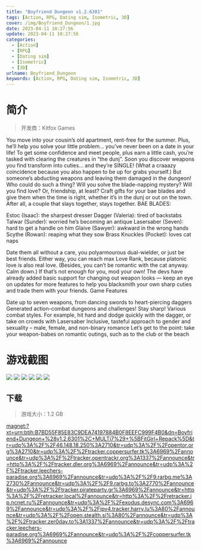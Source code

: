 ```yaml
---
title: "Boyfriend Dungeon v1.2.6301"
tags: [Action, RPG, Dating sim, Isometric, 3D]
cover: /img/Boyfriend_Dungeon/1.jpg
date: 2023-04-11 10:27:56
update: 2023-04-11 10:27:56
categories: 
  - [Action]
  - [RPG]
  - [Dating sim]
  - [Isometric]
  - [3D]
urlname: Boyfriend_Dungeon
keywords: [Action, RPG, Dating sim, Isometric, 3D]
---
```

# 简介

> 开发商：Kitfox Games

You move into your cousin’s old apartment, rent-free for the summer. Plus, he’ll help you solve your little problem… you’ve never been on a date in your life!
To get some confidence and meet people, plus earn a little cash, you’re tasked with clearing the creatures in “the dunj”. Soon you discover weapons you find transform into cuties… and they’re SINGLE! (What a craaazy coincidence because you also happen to be up for grabs yourself.) But someone’s abducting weapons and leaving them damaged in the dungeon! Who could do such a thing? Will you solve the blade-napping mystery? Will you find love? Or, friendship, at least?
Craft gifts for your bae blades and give them when the time is right, whether it’s in the dunj or out on the town. After all, a couple that slays together, stays together.
BAE BLADES:

Estoc (Isaac): the sharpest dresser
Dagger (Valeria): tired of backstabs
Talwar (Sunder): worried he’s becoming an antique
Lasersaber (Seven): hard to get a handle on him
Glaive (Sawyer): awkward in the wrong hands
Scythe (Rowan): reaping what they sow
Brass Knuckles (Pocket): loves cat naps

Date them all without a care, you polyarmourous dual-wielder, or just be best friends. Either way, you can reach max Love Rank, because platonic love is also real love. (Besides, you can’t be romantic with the cat anyway. Calm down.)
If that’s not enough for you, mod your own! The devs have already added basic support for changing out weapon looks — keep an eye on updates for more features to help you blacksmith your own sharp cuties and trade them with your friends.
Game Features

Date up to seven weapons, from dancing swords to heart-piercing daggers
Generated action-combat dungeons and challenges! Stay sharp!
Various combat styles. For example, hit hard and dodge quickly with the dagger, or take on crowds with Lasersaber
Inclusive, tasteful approach to gender and sexuality – male, female, and non-binary romance
Let’s get to the point: take your weapon-babes on romantic outings, such as to the club or the beach

# 游戏截图

![](/img/Boyfriend_Dungeon/2.jpg)
![](/img/Boyfriend_Dungeon/3.jpg)
![](/img/Boyfriend_Dungeon/4.jpg)
![](/img/Boyfriend_Dungeon/5.jpg)
![](/img/Boyfriend_Dungeon/6.jpg)
![](/img/Boyfriend_Dungeon/7.jpg)


## 下载

> 游戏大小：1.2 GB

[magnet:?xt=urn:btih:B7BD55F85E83C9DEA74197884B0F8EEFC999F4B0&amp;dn=Boyfriend+Dungeon+%28v1.2.6301%2C+MULTi7%29+%5BFitGirl+Repack%5D&amp;tr=udp%3A%2F%2F46.148.18.250%3A2710&amp;tr=udp%3A%2F%2Fopentor.org%3A2710&amp;tr=udp%3A%2F%2Ftracker.coppersurfer.tk%3A6969%2Fannounce&amp;tr=udp%3A%2F%2Ftracker.opentrackr.org%3A1337%2Fannounce&amp;tr=http%3A%2F%2Ftracker.dler.org%3A6969%2Fannounce&amp;tr=udp%3A%2F%2Ftracker.leechers-paradise.org%3A6969%2Fannounce&amp;tr=udp%3A%2F%2F9.rarbg.me%3A2730%2Fannounce&amp;tr=udp%3A%2F%2F9.rarbg.to%3A2770%2Fannounce&amp;tr=udp%3A%2F%2Ftracker.pirateparty.gr%3A6969%2Fannounce&amp;tr=http%3A%2F%2Fretracker.local%2Fannounce&amp;tr=http%3A%2F%2Fretracker.ip.ncnet.ru%2Fannounce&amp;tr=udp%3A%2F%2Fexodus.desync.com%3A6969%2Fannounce&amp;tr=udp%3A%2F%2Fipv4.tracker.harry.lu%3A80%2Fannounce&amp;tr=udp%3A%2F%2Fopen.stealth.si%3A80%2Fannounce&amp;tr=udp%3A%2F%2Ftracker.zer0day.to%3A1337%2Fannounce&amp;tr=udp%3A%2F%2Ftracker.leechers-paradise.org%3A6969%2Fannounce&amp;tr=udp%3A%2F%2Fcoppersurfer.tk%3A6969%2Fannounce](magnet:?xt=urn:btih:B7BD55F85E83C9DEA74197884B0F8EEFC999F4B0&amp;dn=Boyfriend+Dungeon+%28v1.2.6301%2C+MULTi7%29+%5BFitGirl+Repack%5D&amp;tr=udp%3A%2F%2F46.148.18.250%3A2710&amp;tr=udp%3A%2F%2Fopentor.org%3A2710&amp;tr=udp%3A%2F%2Ftracker.coppersurfer.tk%3A6969%2Fannounce&amp;tr=udp%3A%2F%2Ftracker.opentrackr.org%3A1337%2Fannounce&amp;tr=http%3A%2F%2Ftracker.dler.org%3A6969%2Fannounce&amp;tr=udp%3A%2F%2Ftracker.leechers-paradise.org%3A6969%2Fannounce&amp;tr=udp%3A%2F%2F9.rarbg.me%3A2730%2Fannounce&amp;tr=udp%3A%2F%2F9.rarbg.to%3A2770%2Fannounce&amp;tr=udp%3A%2F%2Ftracker.pirateparty.gr%3A6969%2Fannounce&amp;tr=http%3A%2F%2Fretracker.local%2Fannounce&amp;tr=http%3A%2F%2Fretracker.ip.ncnet.ru%2Fannounce&amp;tr=udp%3A%2F%2Fexodus.desync.com%3A6969%2Fannounce&amp;tr=udp%3A%2F%2Fipv4.tracker.harry.lu%3A80%2Fannounce&amp;tr=udp%3A%2F%2Fopen.stealth.si%3A80%2Fannounce&amp;tr=udp%3A%2F%2Ftracker.zer0day.to%3A1337%2Fannounce&amp;tr=udp%3A%2F%2Ftracker.leechers-paradise.org%3A6969%2Fannounce&amp;tr=udp%3A%2F%2Fcoppersurfer.tk%3A6969%2Fannounce)